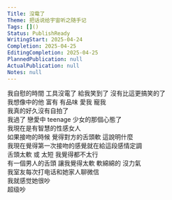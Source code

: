 ```yaml
---      
Title: 沒電了      
Theme: 把话说给宇宙听之随手记      
Tags: []()      
Status: PublishReady      
WritingStart: 2025-04-24      
Completion: 2025-04-25      
EditingCompletion: 2025-04-25      
PlannedPublication: null      
ActualPublication: null      
Notes: null      
---          
```

我自慰的時間 工具沒電了 給我笑到了 沒有比這更搞笑的了          
我想像中的他 富有 有品味 愛我 寵我          
我真的好久沒有自拍了        
我過了 戀愛中 teenage 少女的那個心態了          
我現在是有智慧的性感女人          
如果接吻的時候 覺得對方的舌頭軟 這說明什麼        
我現在覺得第一次接吻的感覺就在給這段感情定調        
舌頭太軟 或 太短 我覺得都不太行          
有一個男人的舌頭 讓我覺得太軟 軟綿綿的 沒力氣          
我室友每次打电话和她家人聊微信        
我就感觉她很吵        
超级吵          
      